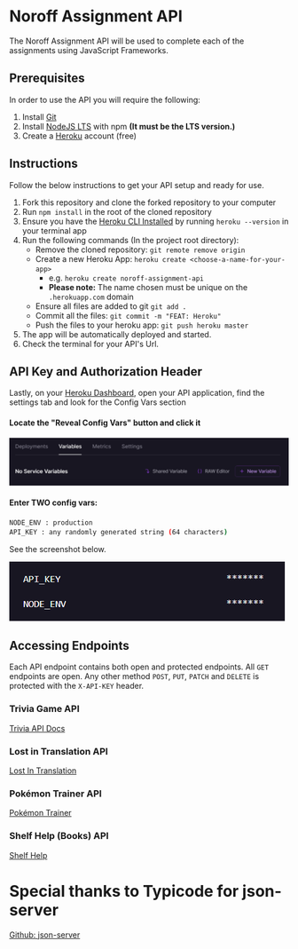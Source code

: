 # Noroff Assignment API

The Noroff Assignment API will be used to complete each of the assignments using JavaScript Frameworks.

## Prerequisites
In order to use the API you will require the following:
1. Install [Git](https://git-scm.com/) 
2. Install [NodeJS LTS](https://nodejs.org/en/) with npm **(It must be the LTS version.)**
3. Create a [Heroku](https://www.heroku.com/) account (free)

## Instructions
Follow the below instructions to get your API setup and ready for use.

1. Fork this repository and clone the forked repository to your computer
2. Run `npm install` in the root of the cloned repository
3. Ensure you have the [Heroku CLI Installed](https://devcenter.heroku.com/articles/heroku-cli#download-and-install) by running `heroku --version` in your terminal app
4. Run the following commands (In the project root directory):
   * Remove the cloned repository: `git remote remove origin`
   * Create a new Heroku App: `heroku create <choose-a-name-for-your-app>`
      * e.g. `heroku create noroff-assignment-api`
      * **Please note:** The name chosen must be unique on the `.herokuapp.com` domain
   * Ensure all files are added to git `git add .`
   * Commit all the files: `git commit -m "FEAT: Heroku"`
   * Push the files to your heroku app: `git push heroku master`
5. The app will be automatically deployed and started.
6. Check the terminal for your API's Url.

## API Key and Authorization Header

Lastly, on your [Heroku Dashboard](https://dashboard.heroku.com), open your API application, find the settings tab and look for the Config Vars section

#### Locate the "Reveal Config Vars" button and click it

![img.png](./docs/assets/config-vars.png)

#### **Enter TWO config vars:**
```bash
NODE_ENV : production
API_KEY : any randomly generated string (64 characters)
```
See the screenshot below.

![img.png](./docs/assets/config-vars-values.png)

## Accessing Endpoints

Each API endpoint contains both open and protected endpoints. All `GET` endpoints are open. Any other method `POST`, `PUT`, `PATCH` and `DELETE` is protected with the `X-API-KEY` header.

### Trivia Game API
[Trivia API Docs](./docs/trivia.md)

### Lost in Translation API
[Lost In Translation](./docs/lost-in-translation.md)

### Pokémon Trainer API
[Pokémon Trainer](./docs/pokemon-trainer.md)

### Shelf Help (Books) API
[Shelf Help](./docs/books.md)

# Special thanks to Typicode for json-server

[Github: json-server](https://github.com/typicode/json-server)
